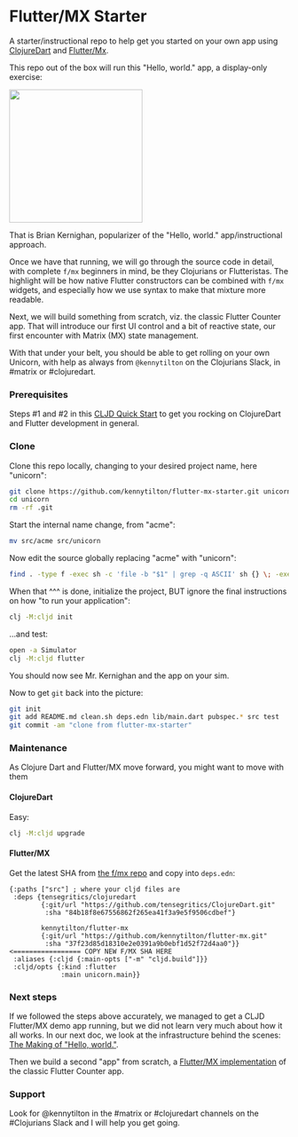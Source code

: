 # Flutter/MX Starter

A starter/instructional repo to help get you started on your own app using [ClojureDart](https://github.com/Tensegritics/ClojureDart) and [Flutter/Mx](https://github.com/kennytilton/flutter-mx).

This repo out of the box will run this "Hello, world." app, a display-only exercise:

<img src="https://github.com/kennytilton/flutter-mx/blob/main/image/HW%20d%20Sim.png" width="240">

That is Brian Kernighan, popularizer of the "Hello, world." app/instructional approach.

Once we have that running, we will go through the source code in detail, with complete `f/mx` beginners in mind, be they Clojurians or Flutteristas. The highlight will be how native Flutter constructors can be combined with `f/mx` widgets, and especially how we use syntax to make that mixture more readable.

Next, we will build something from scratch, viz. the classic Flutter Counter app. That will introduce our first UI control and a bit of reactive state, our first encounter with Matrix (MX) state management.

With that under your belt, you should be able to get rolling on your own Unicorn, with help as always from `@kennytilton` on the Clojurians Slack, in #matrix or #clojuredart.

### Prerequisites

Steps #1 and #2 in this [CLJD Quick Start](https://github.com/Tensegritics/ClojureDart/blob/main/doc/flutter-quick-start.md) to get you rocking on ClojureDart and Flutter development in general.

### Clone

Clone this repo locally, changing to your desired project name, here "unicorn":
```bash
git clone https://github.com/kennytilton/flutter-mx-starter.git unicorn
cd unicorn
rm -rf .git
```
Start the internal name change, from "acme":
```bash
mv src/acme src/unicorn
```
Now edit the source globally replacing "acme" with "unicorn":
```bash
find . -type f -exec sh -c 'file -b "$1" | grep -q ASCII' sh {} \; -exec sed -i '' 's/acme/unicorn/g' {} +
```
When that ^^^ is done, initialize the project, BUT ignore the final instructions on how "to run your application":
```bash
clj -M:cljd init
```
...and  test:
```bash
open -a Simulator
clj -M:cljd flutter
```
You should now see Mr. Kernighan and the app on your sim.

Now to get `git` back into the picture:
```bash
git init
git add README.md clean.sh deps.edn lib/main.dart pubspec.* src test
git commit -am "clone from flutter-mx-starter"
```
### Maintenance
As Clojure Dart and Flutter/MX move forward, you might want to move with them
#### ClojureDart
Easy:
```bash
clj -M:cljd upgrade
```
#### Flutter/MX
Get the latest SHA from [the f/mx repo](https://github.com/kennytilton/flutter-mx) and copy into `deps.edn`:
```
{:paths ["src"] ; where your cljd files are
 :deps {tensegritics/clojuredart
        {:git/url "https://github.com/tensegritics/ClojureDart.git"
         :sha "84b18f8e67556862f265ea41f3a9e5f9506cdbef"}

        kennytilton/flutter-mx
        {:git/url "https://github.com/kennytilton/flutter-mx.git"
         :sha "37f23d85d18310e2e0391a9b0ebf1d52f72d4aa0"}} <================= COPY NEW F/MX SHA HERE
 :aliases {:cljd {:main-opts ["-m" "cljd.build"]}}
 :cljd/opts {:kind :flutter
             :main unicorn.main}}
```
### Next steps
If we followed the steps above accurately, we managed to get a CLJD Flutter/MX demo app running, but we did not learn very much about how it all works. In our next doc, we look at the infrastructure behind the scenes: [The Making of "Hello, world."](https://github.com/kennytilton/flutter-mx-starter/blob/main/doc/hello-world.md).

Then we build a second "app" from scratch, a [Flutter/MX implementation](https://github.com/kennytilton/flutter-mx-starter/blob/main/doc/counter-app.md) of the classic Flutter Counter app.

### Support
Look for @kennytilton in the #matrix or #clojuredart channels on the #Clojurians Slack and I will help you get going.
